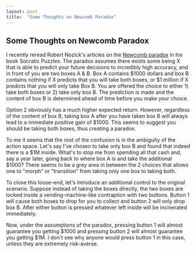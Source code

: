 ```yaml
---
layout: post
title:  "Some Thoughts on Newcomb Paradox"
---
```

## Some Thoughts on Newcomb Paradox 

I recently reread Robert Nozick's articles on the [Newcomb paradox](https://en.wikipedia.org/wiki/Newcomb%27s_paradox) in his book Socratic Puzzles. The paradox assumes there exists some being X that is able to predict your future decisions to incredibly high accuracy, and in front of you are two boxes A & B. Box A contains $1000 dollars and box B contains nothing if X predicts that you will take both boxes, or $1 million if X predicts that you will only take Box B. You are offered the choice to either 1) take both boxes or 2) take only box B. The prediction is made and the content of box B is determined ahead of time before you make your choice.

Option 2 obviously has a much higher expected return. However, regardless of the content of box B, taking box A after you have taken box B will always lead to a immediate positive gain of $1000. This seems to suggest you should be taking both boxes, thus creating a paradox.

To me it seems that the root of the confusion is in the ambiguity of the action space. Let's say I've chosen to take only box B and found that indeed there is a $1M inside. What's to stop me from spending all that cash and, say a year later, going back to where box A is and take the additional $1000? There seems to be a grey area in between the 2 choices that allows one to "morph" or "transition" from taking only one box to taking both.

To close this loose-end, let's introduce an additional control to the original scenario. Suppose instead of taking the boxes directly, the two boxes are locked inside a vending-machine-like contraption with two buttons. Button 1 will cause both boxes to drop for you to collect and button 2 will only drop box B. After either button is pressed whatever left inside will be incinerated immediately.

Now, under the assumptions of the paradox, pressing button 1 will almost guarantee you getting $1000 and pressing button 2 will almost guarantee you getting $1M. I don't see why anyone would press button 1 in this case, unless they are extremely risk-averse.

